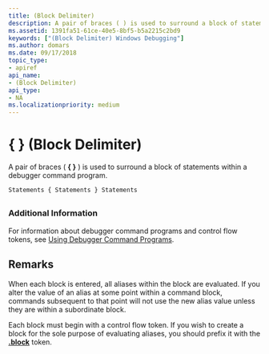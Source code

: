 ```yaml
---
title: (Block Delimiter)
description: A pair of braces ( ) is used to surround a block of statements within a debugger command program.
ms.assetid: 1391fa51-61ce-40e5-8bf5-b5a2215c2bd9
keywords: ["(Block Delimiter) Windows Debugging"]
ms.author: domars
ms.date: 09/17/2018
topic_type:
- apiref
api_name:
- (Block Delimiter)
api_type:
- NA
ms.localizationpriority: medium
---
```


# { } (Block Delimiter)


A pair of braces ( **{ }** ) is used to surround a block of statements within a debugger command program.

    Statements { Statements } Statements 


## <span id="ddk_token_block_delimiter_dbg"></span><span id="DDK_TOKEN_BLOCK_DELIMITER_DBG"></span>


### <span id="Additional_Information"></span><span id="additional_information"></span><span id="ADDITIONAL_INFORMATION"></span>Additional Information

For information about debugger command programs and control flow tokens, see [Using Debugger Command Programs](using-debugger-command-programs.md).

Remarks
-------

When each block is entered, all aliases within the block are evaluated. If you alter the value of an alias at some point within a command block, commands subsequent to that point will not use the new alias value unless they are within a subordinate block.

Each block must begin with a control flow token. If you wish to create a block for the sole purpose of evaluating aliases, you should prefix it with the [**.block**](-block.md) token.

 

 





